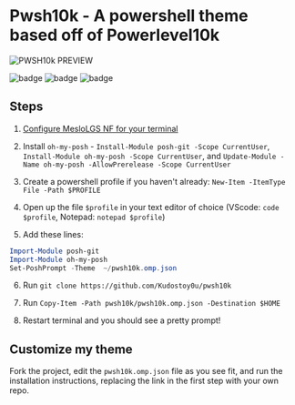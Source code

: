 # Pwsh10k - A powershell theme based off of Powerlevel10k


![PWSH10k PREVIEW](https://user-images.githubusercontent.com/69732000/146661456-69d99dd8-3d9e-4fc6-90ee-dcddf3f18bf7.gif)
 
![badge](https://img.shields.io/github/issues/Kudostoy0u/pwsh10k)
![badge](https://img.shields.io/github/forks/Kudostoy0u/pwsh10k)
![badge](https://img.shields.io/github/stars/Kudostoy0u/pwsh10k)<space><space>
 
## Steps

1. [Configure MesloLGS NF for your terminal](https://github.com/romkatv/powerlevel10k#manual-font-installation)

2. Install `oh-my-posh` - `Install-Module posh-git -Scope CurrentUser`, `Install-Module oh-my-posh -Scope CurrentUser`, and `Update-Module -Name oh-my-posh -AllowPrerelease -Scope CurrentUser`

3. Create a powershell profile if you haven't already: `New-Item -ItemType File -Path $PROFILE`

4. Open up the file `$profile` in your text editor of choice (VScode: `code $profile`, Notepad: `notepad $profile`)

5. Add these lines: 

```powershell
Import-Module posh-git
Import-Module oh-my-posh
Set-PoshPrompt -Theme  ~/pwsh10k.omp.json
```

6. Run `git clone https://github.com/Kudostoy0u/pwsh10k`

7. Run `Copy-Item -Path pwsh10k/pwsh10k.omp.json -Destination $HOME`

8. Restart terminal and you should see a pretty prompt!

## Customize my theme

Fork the project, edit the `pwsh10k.omp.json` file as you see fit, and run the installation instructions, replacing the link in the first step with your own repo.
